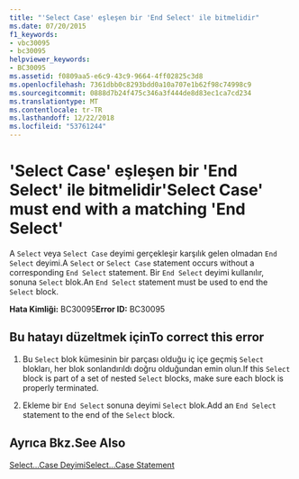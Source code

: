 ```yaml
---
title: "'Select Case' eşleşen bir 'End Select' ile bitmelidir"
ms.date: 07/20/2015
f1_keywords:
- vbc30095
- bc30095
helpviewer_keywords:
- BC30095
ms.assetid: f0809aa5-e6c9-43c9-9664-4ff02825c3d8
ms.openlocfilehash: 7361dbb0c8293bdd0a10a707e1b62f98c74998c9
ms.sourcegitcommit: 0888d7b24f475c346a3f444de8d83ec1ca7cd234
ms.translationtype: MT
ms.contentlocale: tr-TR
ms.lasthandoff: 12/22/2018
ms.locfileid: "53761244"
---
```

# <a name="select-case-must-end-with-a-matching-end-select"></a><span data-ttu-id="13247-102">'Select Case' eşleşen bir 'End Select' ile bitmelidir</span><span class="sxs-lookup"><span data-stu-id="13247-102">'Select Case' must end with a matching 'End Select'</span></span>
<span data-ttu-id="13247-103">A `Select` veya `Select Case` deyimi gerçekleşir karşılık gelen olmadan `End Select` deyimi.</span><span class="sxs-lookup"><span data-stu-id="13247-103">A `Select` or `Select Case` statement occurs without a corresponding `End Select` statement.</span></span> <span data-ttu-id="13247-104">Bir `End Select` deyimi kullanılır, sonuna `Select` blok.</span><span class="sxs-lookup"><span data-stu-id="13247-104">An `End Select` statement must be used to end the `Select` block.</span></span>  
  
 <span data-ttu-id="13247-105">**Hata Kimliği:** BC30095</span><span class="sxs-lookup"><span data-stu-id="13247-105">**Error ID:** BC30095</span></span>  
  
## <a name="to-correct-this-error"></a><span data-ttu-id="13247-106">Bu hatayı düzeltmek için</span><span class="sxs-lookup"><span data-stu-id="13247-106">To correct this error</span></span>  
  
1.  <span data-ttu-id="13247-107">Bu `Select` blok kümesinin bir parçası olduğu iç içe geçmiş `Select` blokları, her blok sonlandırıldı doğru olduğundan emin olun.</span><span class="sxs-lookup"><span data-stu-id="13247-107">If this `Select` block is part of a set of nested `Select` blocks, make sure each block is properly terminated.</span></span>  
  
2.  <span data-ttu-id="13247-108">Ekleme bir `End Select` sonuna deyimi `Select` blok.</span><span class="sxs-lookup"><span data-stu-id="13247-108">Add an `End Select` statement to the end of the `Select` block.</span></span>  
  
## <a name="see-also"></a><span data-ttu-id="13247-109">Ayrıca Bkz.</span><span class="sxs-lookup"><span data-stu-id="13247-109">See Also</span></span>  
 [<span data-ttu-id="13247-110">Select...Case Deyimi</span><span class="sxs-lookup"><span data-stu-id="13247-110">Select...Case Statement</span></span>](../../visual-basic/language-reference/statements/select-case-statement.md)
